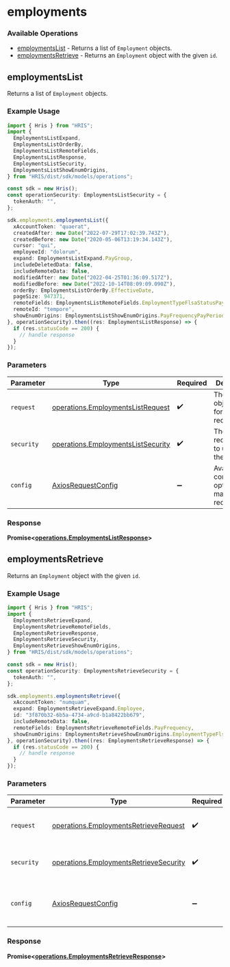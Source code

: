 # employments

### Available Operations

* [employmentsList](#employmentslist) - Returns a list of `Employment` objects.
* [employmentsRetrieve](#employmentsretrieve) - Returns an `Employment` object with the given `id`.

## employmentsList

Returns a list of `Employment` objects.

### Example Usage

```typescript
import { Hris } from "HRIS";
import {
  EmploymentsListExpand,
  EmploymentsListOrderBy,
  EmploymentsListRemoteFields,
  EmploymentsListResponse,
  EmploymentsListSecurity,
  EmploymentsListShowEnumOrigins,
} from "HRIS/dist/sdk/models/operations";

const sdk = new Hris();
const operationSecurity: EmploymentsListSecurity = {
  tokenAuth: "",
};

sdk.employments.employmentsList({
  xAccountToken: "quaerat",
  createdAfter: new Date("2022-07-29T17:02:39.743Z"),
  createdBefore: new Date("2020-05-06T13:19:34.143Z"),
  cursor: "qui",
  employeeId: "dolorum",
  expand: EmploymentsListExpand.PayGroup,
  includeDeletedData: false,
  includeRemoteData: false,
  modifiedAfter: new Date("2022-04-25T01:36:09.517Z"),
  modifiedBefore: new Date("2022-10-14T08:09:09.090Z"),
  orderBy: EmploymentsListOrderBy.EffectiveDate,
  pageSize: 947371,
  remoteFields: EmploymentsListRemoteFields.EmploymentTypeFlsaStatusPayFrequencyPayPeriod,
  remoteId: "tempore",
  showEnumOrigins: EmploymentsListShowEnumOrigins.PayFrequencyPayPeriod,
}, operationSecurity).then((res: EmploymentsListResponse) => {
  if (res.statusCode == 200) {
    // handle response
  }
});
```

### Parameters

| Parameter                                                                                | Type                                                                                     | Required                                                                                 | Description                                                                              |
| ---------------------------------------------------------------------------------------- | ---------------------------------------------------------------------------------------- | ---------------------------------------------------------------------------------------- | ---------------------------------------------------------------------------------------- |
| `request`                                                                                | [operations.EmploymentsListRequest](../../models/operations/employmentslistrequest.md)   | :heavy_check_mark:                                                                       | The request object to use for the request.                                               |
| `security`                                                                               | [operations.EmploymentsListSecurity](../../models/operations/employmentslistsecurity.md) | :heavy_check_mark:                                                                       | The security requirements to use for the request.                                        |
| `config`                                                                                 | [AxiosRequestConfig](https://axios-http.com/docs/req_config)                             | :heavy_minus_sign:                                                                       | Available config options for making requests.                                            |


### Response

**Promise<[operations.EmploymentsListResponse](../../models/operations/employmentslistresponse.md)>**


## employmentsRetrieve

Returns an `Employment` object with the given `id`.

### Example Usage

```typescript
import { Hris } from "HRIS";
import {
  EmploymentsRetrieveExpand,
  EmploymentsRetrieveRemoteFields,
  EmploymentsRetrieveResponse,
  EmploymentsRetrieveSecurity,
  EmploymentsRetrieveShowEnumOrigins,
} from "HRIS/dist/sdk/models/operations";

const sdk = new Hris();
const operationSecurity: EmploymentsRetrieveSecurity = {
  tokenAuth: "",
};

sdk.employments.employmentsRetrieve({
  xAccountToken: "numquam",
  expand: EmploymentsRetrieveExpand.Employee,
  id: "3f870b32-6b5a-4734-a9cd-b1a8422bb679",
  includeRemoteData: false,
  remoteFields: EmploymentsRetrieveRemoteFields.PayFrequency,
  showEnumOrigins: EmploymentsRetrieveShowEnumOrigins.EmploymentTypeFlsaStatusPayFrequency,
}, operationSecurity).then((res: EmploymentsRetrieveResponse) => {
  if (res.statusCode == 200) {
    // handle response
  }
});
```

### Parameters

| Parameter                                                                                        | Type                                                                                             | Required                                                                                         | Description                                                                                      |
| ------------------------------------------------------------------------------------------------ | ------------------------------------------------------------------------------------------------ | ------------------------------------------------------------------------------------------------ | ------------------------------------------------------------------------------------------------ |
| `request`                                                                                        | [operations.EmploymentsRetrieveRequest](../../models/operations/employmentsretrieverequest.md)   | :heavy_check_mark:                                                                               | The request object to use for the request.                                                       |
| `security`                                                                                       | [operations.EmploymentsRetrieveSecurity](../../models/operations/employmentsretrievesecurity.md) | :heavy_check_mark:                                                                               | The security requirements to use for the request.                                                |
| `config`                                                                                         | [AxiosRequestConfig](https://axios-http.com/docs/req_config)                                     | :heavy_minus_sign:                                                                               | Available config options for making requests.                                                    |


### Response

**Promise<[operations.EmploymentsRetrieveResponse](../../models/operations/employmentsretrieveresponse.md)>**

